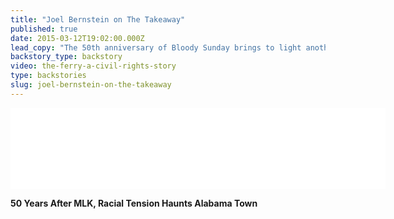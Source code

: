 ```yaml
---
title: "Joel Bernstein on The Takeaway"
published: true
date: 2015-03-12T19:02:00.000Z
lead_copy: "The 50th anniversary of Bloody Sunday brings to light another story from the civil rights movement."
backstory_type: backstory
video: the-ferry-a-civil-rights-story
type: backstories
slug: joel-bernstein-on-the-takeaway
---
```

<iframe width="600" height="130" frameborder="0" scrolling="no" src="//www.thetakeaway.org/widgets/ondemand_player/takeaway/#file=%2Faudio%2Fxspf%2F435334%2F"></iframe>

**50 Years After MLK, Racial Tension Haunts Alabama Town**
[](http://www.thetakeaway.org/story/50-years-later-race-relations-strain-gees-bend-alabama/)


